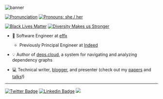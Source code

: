 ![banner](https://github.com/mjpitz/mjpitz/raw/main/banner.png)

[![Pronunciation](https://img.shields.io/badge/%F0%9F%94%88-Pronunciation-silver?style=for-the-badge&labelColor=silver)](https://www.google.com/search?q=pronunciation+maya)
[![Pronouns: she / her](https://img.shields.io/badge/Pronouns-she%2Fher-pink?style=for-the-badge&labelColor=silver)](https://pronoun.is/she)

[![Black Lives Matter](https://img.shields.io/badge/-Black%20Lives%20Matter-gray?style=for-the-badge)](https://blacklivesmatter.com/)
[![Diversity Makes us Stronger](https://img.shields.io/badge/%F0%9F%8C%88-Diversity%20Makes%20Us%20Stronger-silver?style=for-the-badge&labelColor=silver)](https://www.thetrevorproject.org/)

* 🏢 Software Engineer at [effx]

  * Previously Principal Engineer at [Indeed]
  
* 💡 Author of [deps.cloud], a system for navigating and analyzing dependency graphs

* 💻 Technical writer, [blogger], and presenter (check out my [papers] and [talks]!)

---

[![Twitter Badge](https://img.shields.io/twitter/follow/myajpitz?label=%40myajpitz&style=social)](https://twitter.com/myajpitz)
[![Linkedin Badge](https://img.shields.io/badge/-mjpitz-blue?style=flat-square&logo=Linkedin&logoColor=white)](https://www.linkedin.com/in/mjpitz/)
![](https://www.google-analytics.com/collect?v=1&tid=UA-172921913-1&cid=555&t=pageview&ec=repo&ea=open&dp=%2F&dt=%2F)

[effx]: https://effx.com
[Indeed]: https://indeed.com
[deps.cloud]: https://github.com/depscloud
[blogger]: https://mjpitz.com
[papers]: https://github.com/mjpitz/mjpitz/tree/main/papers
[talks]: https://github.com/mjpitz/mjpitz/tree/main/talks

[emojis]: https://emojipedia.org/
